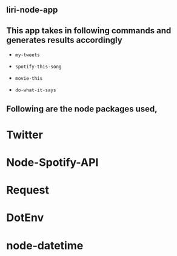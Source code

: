 ## liri-node-app

## This app takes in following commands and generates results accordingly

* `my-tweets`

* `spotify-this-song`

* `movie-this`

* `do-what-it-says`

## Following are the node packages used,

# Twitter

# Node-Spotify-API

# Request

# DotEnv

# node-datetime
